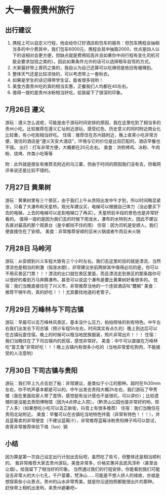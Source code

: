 # 大一暑假贵州旅行

## 出行建议
1. 携程上可以自定义行程，他会给你订好酒店和包车的服务：但包车携程会抽相当多的中介费其中，我们包车6000元，携程会其中抽取2000，优点是四人以下的话相对会更方便，但缺点就是费用较高并且如果你中间行程有变化司机可能会要求加钱之类的）。因此如果条件允许的话可以选择租车自驾的方式。
2. 大家最好带上胃药之类的，我自认为自己还算可以吃辣但是依旧有被辣到。
3. 整体天气还是比较凉快的，可以考虑带上一套秋衣。
4. 如果是学生的话记得带学生证，能省很多钱哟！
5. 美食方面贵州吃的真的相当实惠，正餐我们人均都在40左右。
6. 值得一提的是贵州冰粉相当好吃，给我留下了很深的印象。

## 7月26日 遵义
游玩：遵义怎么说呢，可能是由于游玩时间安排的原因，我在这里吃到了相当多的贵州小吃。比较推荐在遵义汇址附近游玩，感受红色、历史意义的同时附近商业化比较重，有小吃街相当好吃。
住宿：推荐住在苏州路附近，晚上夜宵小吃非常方便，我住的酒店是“遵义天安大酒店”，环境与它的价位是比较匹配的，酒店早餐也不错。
出行：打车非常方便，大概都在20元左右。
美食：洪桥烤鸡、冰粉、牛肉粉、烧烤、炸类小吃等等

附：此外就是朋友有推荐去附近的乌江寨，但由于时间的原因我们没有去，但看网评来说还是比较不错的。

## 7月27日 黄果树
游玩：黄果树里有三个景区，由于我们上午从贵阳出发中午才到，所以时间略显紧张，只看了大瀑布和天星桥。观光车建议买，电梯可以根据自己体力（没必要买下去的电梯，上去的电梯可以走到电梯口了再买）。天星桥前半段的景色也是非常好看的。
值得一提的是因为我们去的时候下雨涨水，瀑布的水特别大，因此不建议去直对最高的那个观景台（是伞都挡不住的雨）
住宿：因为司机是安顺人，我们便直接住在了安顺。
美食：非常推荐安顺的豆米火锅或者牛肉豆米火锅


## 7月28日 马岭河

游玩：从安顺到兴义车程大致有三个小时左右。我们去这里的目的就是漂流，当然漂流也是相当的刺激（指涨水期），非常建议坐前两排其中值得必坑的是，你可以不用买景区门票！！！漂流的出口就在景区里面，而且漂流走到景区的那条路你可以很好的看到万马奔腾瀑布。甚至可以说这个瀑布是要比黄果树好看很多的。
住宿：我们当晚直接住在了兴义市，非常推荐当地的一个连锁酒店叫“麓枫”
美食：推荐干锅牛肉，真的好吃！！！尤其要找地道的老管子。


## 7月29日 万峰林与下司古镇

游玩：早晨可以去万峰林风景区，基本没什么压力，拍拍照啥的别有特色。中午左右我们出发去下司古镇（预计车程5h左右，时间其实有点久的）晚上到达后可以在古镇玩耍住宿。晚上的时候可以租当地民族服装，照片非常出片！！！
住宿：我们当晚住在了下司古镇内的民宿，感觉非常好。
美食：中午可以直接在万峰林吃“苗王鱼”非常好吃！！！晚上古镇内有很多小吃的（当地非常爱吃狗肉，不能接受的人注意哟）


## 7月30日 下司古镇与贵阳

游玩：我们早上九点去划了船：非常建议，是类似于小江的那种。超时在1h30min左右，你不吭声基本都是可以的。中午出发去贵阳大概2h左右，我们游玩了甲秀楼（我在里面给家人带了首饰，感觉挺有设计感也不是很坑，可以讲价）；比较遗憾的是没能去贵阳博物馆（因为4点停止入院）。（黔灵山公园也是非常好的哟，除了人多）（如果想吃小吃可以去正新街，抖音上有很多推荐）
住宿：我们当晚住在贵阳北站附近。
美食：早餐可以在古镇吃当地特色拌面（非常有特色！！！），并且蓝莓卖的非常便宜（不建议蓝莓汁），非常推荐蓝莓冰粉贵阳辣子鸡可以尝试，夜宵非常推荐体验下烙（luo）锅

## 小结
因为算是第一次自己设定出行计划出去玩吧，虽然吃了些亏，但整体还是相当顺利的。
我非常推荐大家去贵州游玩，美食非常多，价格实惠并且民风淳朴（甚至会让烟）。给我留下了相当好的印象。
当然通过我们的行程安排，你能看到我们可能没去非常火的大小七孔，千户苗寨，梵净山……可能是不想人挤人的缘故，亦或是想探索些小众景点。贵州的山水非常秀美，就是你沿途拍照都能很出片的那种。
赶快带上相机出发哟，来贵州避暑吧~